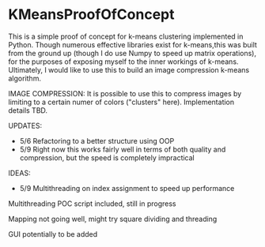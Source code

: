 # KMeansProofOfConcept

This is a simple proof of concept for k-means clustering implemented in Python. Though numerous effective libraries exist for k-means,this was built from the ground up (though I do use Numpy to speed up matrix operations), for the purposes of exposing myself to the inner workings of k-means. Ultimately, I would like to use this to build an image compression k-means algorithm.

IMAGE COMPRESSION:
It is possible to use this to compress images by limiting to a certain numer of colors ("clusters" here). Implementation details TBD.

UPDATES:
 - 5/6 Refactoring to a better structure using OOP
 - 5/9 Right now this works fairly well in terms of both quality and compression, but the speed is completely impractical

IDEAS:
 - 5/9 Multithreading on index assignment to speed up performance

Multithreading POC script included, still in progress

Mapping not going well, might try square dividing and threading

GUI potentially to be added


